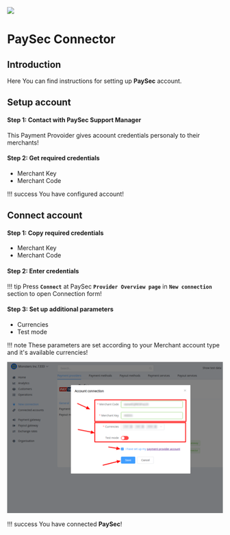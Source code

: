 <img src="https://static.openfintech.io/payment_providers/paysec/logo.svg?w=400" width="400px">

# PaySec Connector

## Introduction

Here You can find  instructions for setting up **PaySec**  account.

## Setup account

#### Step 1: Contact with PaySec Support Manager

This Payment Provoider gives acoount credentials personaly to their merchants!

#### Step 2: Get required credentials

-  Merchant Key
-  Merchant Code

!!! success
    You have configured account!




## Connect account

#### Step 1: Copy required credentials

-  Merchant Key
-  Merchant Code


#### Step 2: Enter credentials

!!! tip
    Press **`Connect`** at PaySec **`Provider Overview page`** in **`New connection`** section to open Connection form!


#### Step 3: Set up additional parameters 

-  Currencies
-  Test mode

!!! note
    These parameters are set according to your Merchant account type and it's available currencies!



![Connect](images/paysec_connect.png)


!!! success
    You have connected **PaySec**!
